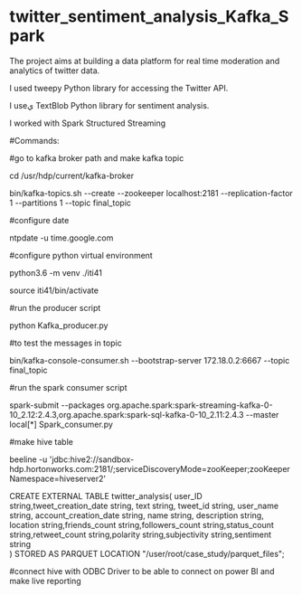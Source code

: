 # twitter_sentiment_analysis_Kafka_Spark
The project aims at building a data platform for real time moderation and analytics of twitter data.

I used tweepy Python library for accessing the Twitter API.

I useي TextBlob Python library for sentiment analysis.

I worked with Spark Structured Streaming

#Commands:

#go to kafka broker path and make kafka topic

cd /usr/hdp/current/kafka-broker

bin/kafka-topics.sh --create --zookeeper localhost:2181 --replication-factor 1 --partitions 1 --topic final_topic

#configure date

ntpdate -u time.google.com

#configure python virtual environment

python3.6 -m venv ./iti41

source iti41/bin/activate

#run the producer script

python Kafka_producer.py

#to test the messages in topic 

bin/kafka-console-consumer.sh --bootstrap-server 172.18.0.2:6667 --topic final_topic

#run the spark consumer script

spark-submit --packages  org.apache.spark:spark-streaming-kafka-0-10_2.12:2.4.3,org.apache.spark:spark-sql-kafka-0-10_2.11:2.4.3 --master local[*] Spark_consumer.py

#make hive table 

beeline -u 'jdbc:hive2://sandbox-hdp.hortonworks.com:2181/;serviceDiscoveryMode=zooKeeper;zooKeeperNamespace=hiveserver2'

CREATE EXTERNAL TABLE twitter_analysis(
user_ID string,tweet_creation_date string, text string, tweet_id string, user_name string,
account_creation_date string, name string, description string, location string,friends_count string,followers_count string,status_count string,retweet_count string,polarity string,subjectivity string,sentiment string                  
)
STORED AS PARQUET
LOCATION "/user/root/case_study/parquet_files";

#connect hive with ODBC Driver to be able to connect on power BI and make live reporting 
